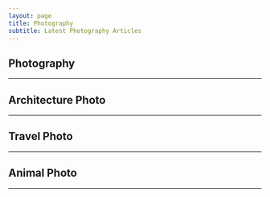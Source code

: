 ```yaml
---
layout: page
title: Photography
subtitle: Latest Photography Articles
---
```


<!-- publish0x photography tags articles -->
<h2>Photography</h2><hr/>
<script src="https://www.publish0x.com/widget/code"></script><publish0x-posts-widget aff="4zbqpvkapr" posts-number="9" content-type="tag" content-ids="119,123,4371,13824"></publish0x-posts-widget>

<!-- publish0x architecture photo tags articles -->
<h2>Architecture Photo</h2><hr/>
<script src="https://www.publish0x.com/widget/code"></script><publish0x-posts-widget aff="4zbqpvkapr" posts-number="9" content-type="tag" content-ids="4054"></publish0x-posts-widget>

<!-- publish0x travel photo tags articles -->
<h2>Travel Photo</h2><hr/>
<script src="https://www.publish0x.com/widget/code"></script><publish0x-posts-widget aff="4zbqpvkapr" posts-number="9" content-type="tag" content-ids="3742,2617"></publish0x-posts-widget>

<!-- publish0x animal photo tags articles -->
<h2>Animal Photo</h2><hr/>
<script src="https://www.publish0x.com/widget/code"></script><publish0x-posts-widget aff="4zbqpvkapr" posts-number="9" content-type="tag" content-ids="3077,6155"></publish0x-posts-widget>
